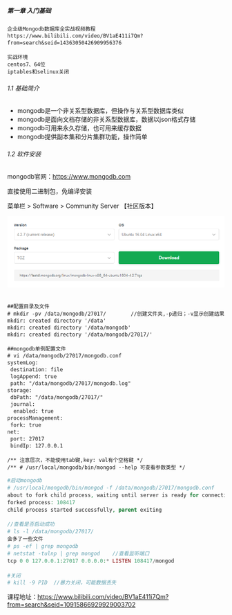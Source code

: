 ##### 第一章 入门基础

```
企业级Mongodb数据库全实战视频教程
https://www.bilibili.com/video/BV1aE411i7Qm?from=search&seid=14363050426909956376

实战环境
centos7、64位
iptables和selinux关闭
```

###### 1.1 基础简介

- mongodb是一个非关系型数据库，但操作与关系型数据库类似
- mongodb是面向文档存储的非关系型数据库，数据以json格式存储
- mongodb可用来永久存储，也可用来缓存数据
- mongodb提供副本集和分片集群功能，操作简单



###### 1.2 软件安装

mongodb官网：https://www.mongodb.com

直接使用二进制包，免编译安装

菜单栏 > Software > Community Server  【社区版本】

<img src=".\Mongodb.assets\image-20200526170253002.png" alt="image-20200526170253002" style="float:left;" />

```php
下载二进制包
# wget https://fastdl.mongodb.org/linux/mongodb-linux-x86_64-ubuntu1804-4.2.6.tgz
# tar -zxvf mongodb-linux-x86_64-ubuntu1804-4.2.6.tgz
# mv mongodb-linux-x86_64-ubuntu1804-4.2.6  /usr/local/mongodb

查看安装信息
# /usr/local/mongodb/bin/mongod --help     //帮助命令
# /usr/local/mongodb/bin/mongod --version  //版本信息
db version v4.2.6
......
```



```

##配置目录及文件
# mkdir -pv /data/mongodb/27017/        //创建文件夹,-p递归；-v显示创建结果
mkdir: created directory '/data'
mkdir: created directory '/data/mongodb'
mkdir: created directory '/data/mongodb/27017/'

##mongodb单例配置文件
# vi /data/mongodb/27017/mongodb.conf
systemLog:
 destination: file
 logAppend: true
 path: "/data/mongodb/27017/mongodb.log"
storage:
 dbPath: "/data/mongodb/27017/"
 journal:
  enabled: true
processManagement:
 fork: true
net:
 port: 27017
 bindIp: 127.0.0.1

/** 注意层次，不能使用tab键,key: val有个空格键 */
/** # /usr/local/mongodb/bin/mongod --help 可查看参数类型 */
```



```php
#启动mongodb
# /usr/local/mongodb/bin/mongod -f /data/mongodb/27017/mongodb.conf
about to fork child process, waiting until server is ready for connections.
forked process: 108417
child process started successfully, parent exiting

//查看是否启动成功
# ls -l /data/mongodb/27017/
会多了一些文件
# ps -ef | grep mongodb
# netstat -tulnp | grep mongod    //查看监听端口
tcp 0 0 127.0.0.1:27017 0.0.0.0:* LISTEN 108417/mongod

#关闭
# kill -9 PID  //暴力关闭，可能数据丢失

```



























































课程地址：https://www.bilibili.com/video/BV1aE411i7Qm?from=search&seid=10915866929929003702